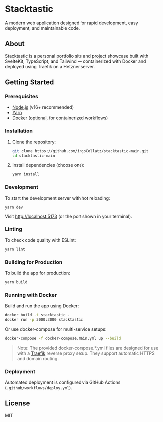 # Stacktastic

A modern web application designed for rapid development, easy deployment, and maintainable code.

## About

Stacktastic is a personal portfolio site and project showcase built with SvelteKit, TypeScript, and Tailwind — containerized with Docker and deployed using Traefik on a Hetzner server.


## Getting Started

### Prerequisites

- [Node.js](https://nodejs.org/) (v16+ recommended)
- [Yarn](https://yarnpkg.com/) 
- [Docker](https://www.docker.com/) (optional, for containerized workflows)

### Installation

1. Clone the repository:
   ```bash
   git clone https://github.com/ingoCollatz/stacktastic-main.git
   cd stacktastic-main
   ```
2. Install dependencies (choose one):
   ```bash
   yarn install
   ```

### Development

To start the development server with hot reloading:

```bash
yarn dev
```

Visit [http://localhost:5173](http://localhost:5173) (or the port shown in your terminal).

### Linting

To check code quality with ESLint:

```bash
yarn lint
```

### Building for Production

To build the app for production:

```bash
yarn build
```

### Running with Docker

Build and run the app using Docker:

```bash
docker build -t stacktastic .
docker run -p 3000:3000 stacktastic
```

Or use docker-compose for multi-service setups:

```bash
docker-compose -f docker-compose.main.yml up --build
```

> Note: The provided docker-compose.*.yml files are designed for use with a [Traefik](https://traefik.io/) reverse proxy setup.
They support automatic HTTPS and domain routing.

### Deployment

Automated deployment is configured via GitHub Actions (`.github/workflows/deploy.yml`).



## License

MIT
